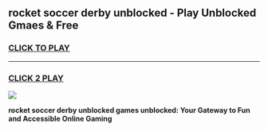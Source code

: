 
## rocket soccer derby unblocked - Play Unblocked Gmaes & Free
<h3>
<a href="https://news.freeplayer.one?title=rocket_soccer_derby_unblocked&ref=16F">CLICK TO PLAY</a></h3>
<hr>

<h3>
<a href="https://news.freeplayer.one?title=rocket_soccer_derby_unblocked&ref=16F">CLICK 2 PLAY</a>
  
</h3>

<a href="https://news.freeplayer.one?title=rocket_soccer_derby_unblocked&ref=16F/"><img src="https://clearcache.store/games.png"></a>


**rocket soccer derby unblocked games unblocked: Your Gateway to Fun and Accessible Online Gaming**
